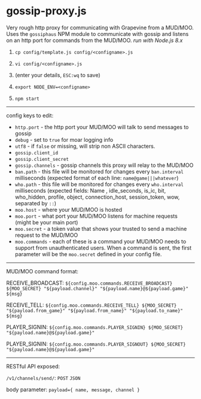 # gossip-proxy.js

Very rough http proxy for communicating with Grapevine from a MUD/MOO. Uses the `gossiphaus` NPM module to communicate with gossip and listens on an http port for commands from the MUD/MOO.
_run with Node.js 8.x_


 1. `cp config/template.js config/<configname>.js`

 1. `vi config/<configname>.js` 

 1. (enter your details, `ESC:wq` to save)

 1. `export NODE_ENV=<configname>`

 1. `npm start`
 
 ----
 
 config keys to edit:
 
 * `http.port` - the http port your MUD/MOO will talk to send messages to gossip
 * `debug` - set to `true` for moar logging info
 * `utf8` - if `false` or missing, will strip non ASCII characters.
 * `gossip.client_id`
 * `gossip.client_secret`
 * `gossip.channels` - gossip channels this proxy will relay to the MUD/MOO
 * `ban.path` - this file will be monitored for changes every `ban.interval` milliseconds (expected format of each line: `name@game|||whatever`)
 * `who.path` - this file will be monitored for changes every `who.interval` milliseconds (expected fields:  Name , idle_seconds, is_ic, bit, who_hidden, profile, object, connection_host, session_token, wow, separated by `::`)
 * `moo.host` - where your MUD/MOO is hosted
 * `moo.port` - what port your MUD/MOO listens for machine requests (might be your main port)
 * `moo.secret` - a token value that shows your trusted to send a machine request to the MUD/MOO
 * `moo.commands` - each of these is a command your MUD/MOO needs to support from unauthenticated users. When a command is sent, the first parameter will be the `moo.secret` defined in your config file.
 
 ----
 
 MUD/MOO command format:
 
 RECEIVE_BROADCAST: `${config.moo.commands.RECEIVE_BROADCAST} ${MOO_SECRET} "${payload.channel}" "${payload.name}@${payload.game}" ${msg}`
 
 RECEIVE_TELL: `${config.moo.commands.RECEIVE_TELL} ${MOO_SECRET} "${payload.from_game}" "${payload.from_name}" "${payload.to_name}" ${msg}`
 
 PLAYER_SIGNIN: `${config.moo.commands.PLAYER_SIGNIN} ${MOO_SECRET} "${payload.name}@${payload.game}"`

 PLAYER_SIGNIN: `${config.moo.commands.PLAYER_SIGNOUT} ${MOO_SECRET} "${payload.name}@${payload.game}"`

----

RESTful API exposed:

`/v1/channels/send/`: `POST` `JSON`

body parameter: `payload={ name, message, channel }`
